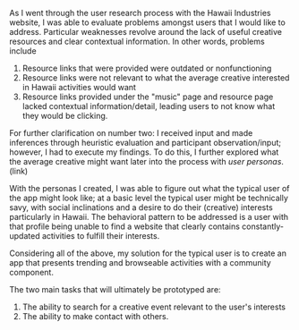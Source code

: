 As I went through the user research process with the Hawaii Industries website, I was able to evaluate problems amongst users that I would like to address. Particular weaknesses revolve around the lack of useful creative resources and clear contextual information. In other words, problems include

1. Resource links that were provided were outdated or nonfunctioning
2. Resource links were not relevant to what the average creative interested in Hawaii activities would want
3. Resource links provided under the "music" page and resource page lacked contextual information/detail, leading users to not know what they would be clicking.

For further clarification on number two: I received input and made inferences through heuristic evaluation and participant observation/input; however, I had to execute my findings. To do this, I further explored what the average creative might want later into the process with *user personas*. (link)

With the personas I created, I was able to figure out what the typical user of the app might look like; at a basic level the typical user might be technically savy, with social inclinations and a desire to do their (creative) interests particularly in Hawaii. The behavioral pattern to be addressed is a user with that profile being unable to find a website that clearly contains constantly-updated activities to fulfill their interests.

Considering all of the above, my solution for the typical user is to create an app that presents trending and browseable activities with a community component. 

The two main tasks that will ultimately be prototyped are:
1. The ability to search for a creative event relevant to the user's interests
2. The ability to make contact with others.
